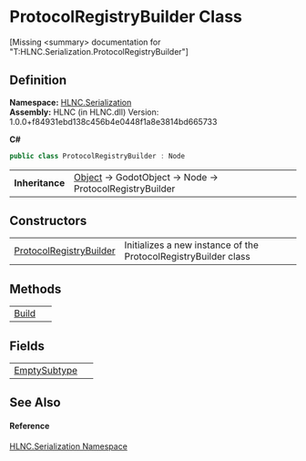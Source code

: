 # ProtocolRegistryBuilder Class


\[Missing &lt;summary&gt; documentation for "T:HLNC.Serialization.ProtocolRegistryBuilder"\]



## Definition
**Namespace:** <a href="N_HLNC_Serialization">HLNC.Serialization</a>  
**Assembly:** HLNC (in HLNC.dll) Version: 1.0.0+f84931ebd138c456b4e0448f1a8e3814bd665733

**C#**
``` C#
public class ProtocolRegistryBuilder : Node
```

<table><tr><td><strong>Inheritance</strong></td><td><a href="https://learn.microsoft.com/dotnet/api/system.object" target="_blank" rel="noopener noreferrer">Object</a>  →  GodotObject  →  Node  →  ProtocolRegistryBuilder</td></tr>
</table>



## Constructors
<table>
<tr>
<td><a href="M_HLNC_Serialization_ProtocolRegistryBuilder__ctor">ProtocolRegistryBuilder</a></td>
<td>Initializes a new instance of the ProtocolRegistryBuilder class</td></tr>
</table>

## Methods
<table>
<tr>
<td><a href="M_HLNC_Serialization_ProtocolRegistryBuilder_Build">Build</a></td>
<td> </td></tr>
</table>

## Fields
<table>
<tr>
<td><a href="F_HLNC_Serialization_ProtocolRegistryBuilder_EmptySubtype">EmptySubtype</a></td>
<td> </td></tr>
</table>

## See Also


#### Reference
<a href="N_HLNC_Serialization">HLNC.Serialization Namespace</a>  
